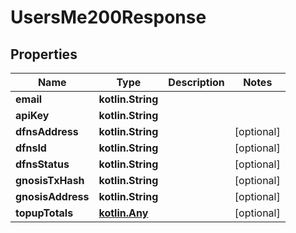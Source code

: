 
# UsersMe200Response

## Properties
Name | Type | Description | Notes
------------ | ------------- | ------------- | -------------
**email** | **kotlin.String** |  | 
**apiKey** | **kotlin.String** |  | 
**dfnsAddress** | **kotlin.String** |  |  [optional]
**dfnsId** | **kotlin.String** |  |  [optional]
**dfnsStatus** | **kotlin.String** |  |  [optional]
**gnosisTxHash** | **kotlin.String** |  |  [optional]
**gnosisAddress** | **kotlin.String** |  |  [optional]
**topupTotals** | [**kotlin.Any**](.md) |  |  [optional]



